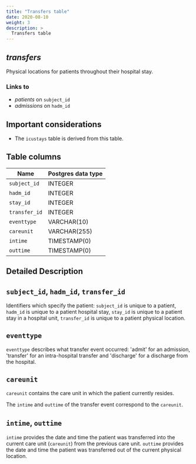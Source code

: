 ```yaml
---
title: "Transfers table"
date: 2020-08-10
weight: 3
description: >
  Transfers table
---
```


## *transfers*

Physical locations for patients throughout their hospital stay.

### Links to

* *patients* on `subject_id`
* *admissions* on `hadm_id`

## Important considerations

* The `icustays` table is derived from this table.

## Table columns

Name | Postgres data type
---- | ----
`subject_id` | INTEGER
`hadm_id` | INTEGER
`stay_id` | INTEGER
`transfer_id` | INTEGER
`eventtype` | VARCHAR(10)
`careunit` | VARCHAR(255)
`intime` | TIMESTAMP(0)
`outtime` | TIMESTAMP(0)

## Detailed Description

## `subject_id`, `hadm_id`, `transfer_id`

Identifiers which specify the patient: `subject_id` is unique to a patient, `hadm_id` is unique to a patient hospital stay, `stay_id` is unique to a patient stay in a hospital unit, `transfer_id` is unique to a patient physical location.

## `eventtype`

`eventtype` describes what transfer event occurred: 'admit' for an admission, 'transfer' for an intra-hospital transfer and 'discharge' for a discharge from the hospital.

## `careunit`

`careunit` contains the care unit in which the patient currently resides.

The `intime` and `outtime` of the transfer event correspond to the `careunit`.

## `intime`, `outtime`

`intime` provides the date and time the patient was transferred into the current care unit (`careunit`) from the previous care unit. `outtime` provides the date and time the patient was transferred out of the current physical location.
